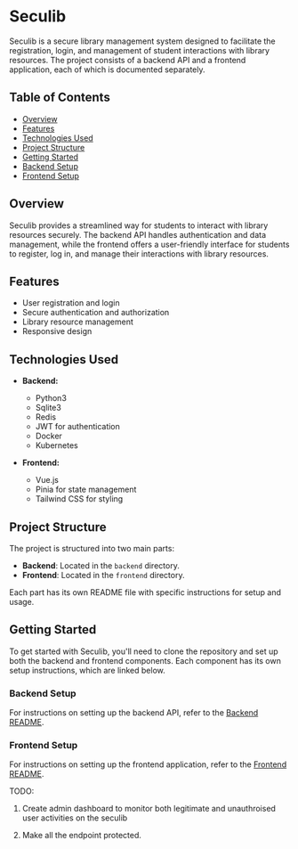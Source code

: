 # Seculib

Seculib is a secure library management system designed to facilitate the registration, login, and management of student interactions with library resources. The project consists of a backend API and a frontend application, each of which is documented separately.

## Table of Contents

- [Overview](#overview)
- [Features](#features)
- [Technologies Used](#technologies-used)
- [Project Structure](#project-structure)
- [Getting Started](#getting-started)
- [Backend Setup](#backend-setup)
- [Frontend Setup](#frontend-setup)


## Overview

Seculib provides a streamlined way for students to interact with library resources securely. The backend API handles authentication and data management, while the frontend offers a user-friendly interface for students to register, log in, and manage their interactions with library resources.

## Features

- User registration and login
- Secure authentication and authorization
- Library resource management
- Responsive design

## Technologies Used

- **Backend:**

  - Python3
  - Sqlite3
  - Redis
  - JWT for authentication
  - Docker
  - Kubernetes

- **Frontend:**
  - Vue.js
  - Pinia for state management
  - Tailwind CSS for styling

## Project Structure

The project is structured into two main parts:

- **Backend**: Located in the `backend` directory.
- **Frontend**: Located in the `frontend` directory.

Each part has its own README file with specific instructions for setup and usage.

## Getting Started

To get started with Seculib, you'll need to clone the repository and set up both the backend and frontend components. Each component has its own setup instructions, which are linked below.

### Backend Setup

For instructions on setting up the backend API, refer to the [Backend README](https://github.com/belovetech/secure-auth-dos-prevention/blob/7b6b2bbcc35d8d6d3103d771f56d23045b2fab1b/backend/README.md).

### Frontend Setup

For instructions on setting up the frontend application, refer to the [Frontend README](https://github.com/belovetech/secure-auth-dos-prevention/blob/4a0a1648a3d12050e39765875732b5e81188f098/frontend/README.md).



TODO:
1. Create admin dashboard to monitor both legitimate and unauthroised user activities on the seculib

2. Make all the endpoint protected.
